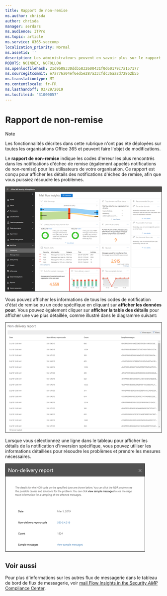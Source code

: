```yaml
---
title: Rapport de non-remise
ms.author: chrisda
author: chrisda
manager: serdars
ms.audience: ITPro
ms.topic: article
ms.service: O365-seccomp
localization_priority: Normal
ms.assetid: ''
description: Les administrateurs peuvent en savoir plus sur le rapport de non-remise dans le tableau de bord de flux de messagerie dans le centre de sécurité & Compliance Center.
ROBOTS: NOINDEX, NOFOLLOW
ms.openlocfilehash: 21d9b08330ddb5832600431f0d60179c7a157177
ms.sourcegitcommit: e7a776a04ef6ed5e287a33cfdc36aa2d72862b55
ms.translationtype: MT
ms.contentlocale: fr-FR
ms.lasthandoff: 03/29/2019
ms.locfileid: "31000057"
---
```

# <a name="non-delivery-report"></a>Rapport de non-remise

> [!NOTE]
> Les fonctionnalités décrites dans cette rubrique n'ont pas été déployées sur toutes les organisations Office 365 et peuvent faire l'objet de modifications.

Le **rapport de non-remise** indique les codes d'erreur les plus rencontrés dans les notifications d'échec de remise (également appelés notifications de non-remise) pour les utilisateurs de votre organisation. Ce rapport est conçu pour afficher les détails des notifications d'échec de remise, afin que vous puissiez résoudre les problèmes.

![Notification de non-remise dans le tableau de bord de flux de messagerie dans le centre de sécurité & conformité](media/non-delivery-report-selected.png)

Vous pouvez afficher les informations de tous les codes de notification d'état de remise ou un code spécifique en cliquant sur **afficher les données pour**. Vous pouvez également cliquer sur **afficher la table des détails** pour afficher une vue plus détaillée, comme illustré dans le diagramme suivant:

![Afficher la table des détails dans le rapport de non-remise](media/non-delivery-report-view-details-table.png)

Lorsque vous sélectionnez une ligne dans le tableau pour afficher les détails de la notification d'inversion spécifique, vous pouvez utiliser les informations détaillées pour résoudre les problèmes et prendre les mesures nécessaires.

![Sélectionner une ligne dans le tableau des détails dans le rapport de non-remise](media/non-delivery-report-details-table-select-row.png)

## <a name="see-also"></a>Voir aussi

Pour plus d'informations sur les autres flux de messagerie dans le tableau de bord de flux de messagerie, voir [mail Flow Insights in the Security _AMP_ Compliance Center](mail-flow-insights-v2.md).
